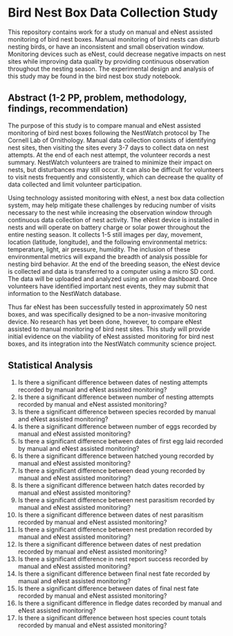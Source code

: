 # Bird Nest Box Data Collection Study
This repository contains work for a study on manual and eNest assisted monitoring of bird nest boxes. Manual monitoring of bird nests can disturb nesting birds, or have an inconsistent and small observation window. Monitoring devices such as eNest, could decrease negative impacts on nest sites while improving data quality by providing continuous observation throughout the nesting season. The experimental design and analysis of this study may be found in the bird nest box study notebook.

## Abstract (1-2 PP, problem, methodology, findings, recommendation)
The purpose of this study is to compare manual and eNest assisted monitoring of bird nest boxes following the NestWatch protocol by The Cornell Lab of Ornithology. Manual data collection consists of identifying nest sites, then visiting the sites every 3-7 days to collect data on nest attempts. At the end of each nest attempt, the volunteer records a nest summary. NestWatch volunteers are trained to minimize their impact on nests, but disturbances may still occur. It can also be difficult for volunteers to visit nests frequently and consistently, which can decrease the quality of data collected and limit volunteer participation. 

Using technology assisted monitoring with eNest, a nest box data collection system, may help mitigate these challenges by reducing number of visits necessary to the nest while increasing the observation window through continuous data collection of nest activity. The eNest device is installed in nests and will operate on battery charge or solar power throughout the entire nesting season. It collects 1-5 still images per day, movement, location (latitude, longitude), and the following environmental metrics: temperature, light, air pressure, humidity. The inclusion of these environmental metrics will expand the breadth of analysis possible for nesting bird behavior. At the end of the breeding season, the eNest device is collected and data is transferred to a computer using a micro SD cord. The data will be uploaded and analyzed using an online dashboard. Once volunteers have identified important nest events, they may submit that information to the NestWatch database.

Thus far eNest has been successfully tested in approximately 50 nest boxes, and was specifically designed to be a non-invasive monitoring device. No research has yet been done, however, to compare eNest assisted to manual monitoring of bird nest sites. This study will provide initial evidence on the viability of eNest assisted monitoring for bird nest boxes, and its integration into the NestWatch community science project. 

## Statistical Analysis
1. Is there a significant difference between dates of nesting attempts recorded by manual and eNest assisted monitoring?
2. Is there a significant difference between number of nesting attempts recorded by manual and eNest assisted monitoring?
3. Is there a significant difference between species recorded by manual and eNest assisted monitoring?
4. Is there a significant difference between number of eggs recorded by manual and eNest assisted monitoring?
5. Is there a significant difference between dates of first egg laid recorded by manual and eNest assisted monitoring?
6. Is there a significant difference between hatched young recorded by manual and eNest assisted monitoring?
6. Is there a significant difference between dead young recorded by manual and eNest assisted monitoring?
7. Is there a significant difference between hatch dates recorded by manual and eNest assisted monitoring?
8. Is there a significant difference between nest parasitism recorded by manual and eNest assisted monitoring?
9. Is there a significant difference between dates of nest parasitism recorded by manual and eNest assisted monitoring?
10. Is there a significant difference between nest predation recorded by manual and eNest assisted monitoring?
11. Is there a significant difference between dates of nest predation recorded by manual and eNest assisted monitoring?
12. Is there a significant difference in nest report success recorded by manual and eNest assisted monitoring?
13. Is there a significant difference between final nest fate recorded by manual and eNest assisted monitoring?
14. Is there a significant difference between dates of final nest fate recorded by manual and eNest assisted monitoring?
15. Is there a significant difference in fledge dates recorded by manual and eNest assisted monitoring?
16. Is there a significant difference between host species count totals recorded by manual and eNest assisted monitoring?